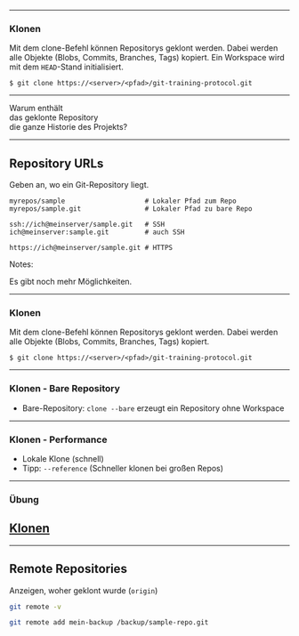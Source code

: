 


---

### Klonen

Mit dem clone-Befehl können Repositorys geklont werden.
Dabei werden alle Objekte (Blobs, Commits, Branches, Tags) kopiert.
Ein Workspace wird mit dem `HEAD`-Stand initialisiert.

```
$ git clone https://<server>/<pfad>/git-training-protocol.git
```

---

Warum enthält\
das geklonte Repository\
die ganze Historie des Projekts?

---

## Repository URLs

Geben an, wo ein Git-Repository liegt.

```
myrepos/sample                    # Lokaler Pfad zum Repo
myrepos/sample.git                # Lokaler Pfad zu bare Repo

ssh://ich@meinserver/sample.git   # SSH
ich@meinserver:sample.git         # auch SSH

https://ich@meinserver/sample.git # HTTPS
```


Notes:

Es gibt noch mehr Möglichkeiten.



---


### Klonen

Mit dem clone-Befehl können Repositorys geklont werden. Dabei werden alle
Objekte (Blobs, Commits, Branches, Tags) kopiert.

```
$ git clone https://<server>/<pfad>/git-training-protocol.git
```

---

### Klonen - Bare Repository

 * Bare-Repository: `clone --bare` erzeugt ein Repository ohne Workspace

---


### Klonen - Performance

 * Lokale Klone (schnell)
 * Tipp: `--reference` (Schneller klonen bei großen Repos)



---

### Übung

<h2><a href="markdown-git-uebungen/aufgabe-repository-klonen.html" target="_blank">Klonen<a></h2>

---

## Remote Repositories

Anzeigen, woher geklont wurde (`origin`)

```bash
git remote -v

git remote add mein-backup /backup/sample-repo.git
```
